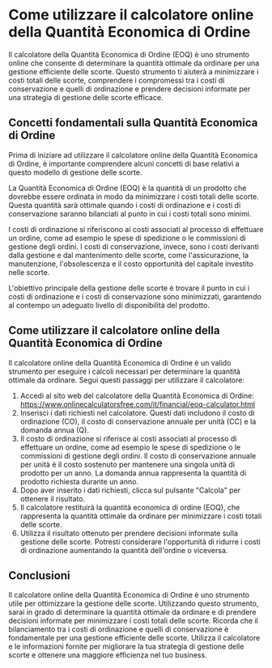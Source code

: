 Come utilizzare il calcolatore online della Quantità Economica di Ordine
========================================================================

Il calcolatore della Quantità Economica di Ordine (EOQ) è uno strumento online che consente di determinare la quantità ottimale da ordinare per una gestione efficiente delle scorte. Questo strumento ti aiuterà a minimizzare i costi totali delle scorte, comprendere i compromessi tra i costi di conservazione e quelli di ordinazione e prendere decisioni informate per una strategia di gestione delle scorte efficace.

Concetti fondamentali sulla Quantità Economica di Ordine
--------------------------------------------------------

Prima di iniziare ad utilizzare il calcolatore online della Quantità Economica di Ordine, è importante comprendere alcuni concetti di base relativi a questo modello di gestione delle scorte.

La Quantità Economica di Ordine (EOQ) è la quantità di un prodotto che dovrebbe essere ordinata in modo da minimizzare i costi totali delle scorte. Questa quantità sarà ottimale quando i costi di ordinazione e i costi di conservazione saranno bilanciati al punto in cui i costi totali sono minimi.

I costi di ordinazione si riferiscono ai costi associati al processo di effettuare un ordine, come ad esempio le spese di spedizione o le commissioni di gestione degli ordini. I costi di conservazione, invece, sono i costi derivanti dalla gestione e dal mantenimento delle scorte, come l'assicurazione, la manutenzione, l'obsolescenza e il costo opportunità del capitale investito nelle scorte.

L'obiettivo principale della gestione delle scorte è trovare il punto in cui i costi di ordinazione e i costi di conservazione sono minimizzati, garantendo al contempo un adeguato livello di disponibilità del prodotto.

Come utilizzare il calcolatore online della Quantità Economica di Ordine
------------------------------------------------------------------------

Il calcolatore online della Quantità Economica di Ordine è un valido strumento per eseguire i calcoli necessari per determinare la quantità ottimale da ordinare. Segui questi passaggi per utilizzare il calcolatore:

1. Accedi al sito web del calcolatore della Quantità Economica di Ordine: <https://www.onlinecalculatorsfree.com/it/financial/eoq-calculator.html>
2. Inserisci i dati richiesti nel calcolatore. Questi dati includono il costo di ordinazione (CO), il costo di conservazione annuale per unità (CC) e la domanda annua (Q).
3. Il costo di ordinazione si riferisce ai costi associati al processo di effettuare un ordine, come ad esempio le spese di spedizione o le commissioni di gestione degli ordini. Il costo di conservazione annuale per unità è il costo sostenuto per mantenere una singola unità di prodotto per un anno. La domanda annua rappresenta la quantità di prodotto richiesta durante un anno.
4. Dopo aver inserito i dati richiesti, clicca sul pulsante "Calcola" per ottenere il risultato.
5. Il calcolatore restituirà la quantità economica di ordine (EOQ), che rappresenta la quantità ottimale da ordinare per minimizzare i costi totali delle scorte.
6. Utilizza il risultato ottenuto per prendere decisioni informate sulla gestione delle scorte. Potresti considerare l'opportunità di ridurre i costi di ordinazione aumentando la quantità dell'ordine o viceversa.

Conclusioni
-----------

Il calcolatore online della Quantità Economica di Ordine è uno strumento utile per ottimizzare la gestione delle scorte. Utilizzando questo strumento, sarai in grado di determinare la quantità ottimale da ordinare e di prendere decisioni informate per minimizzare i costi totali delle scorte. Ricorda che il bilanciamento tra i costi di ordinazione e quelli di conservazione è fondamentale per una gestione efficiente delle scorte. Utilizza il calcolatore e le informazioni fornite per migliorare la tua strategia di gestione delle scorte e ottenere una maggiore efficienza nel tuo business.